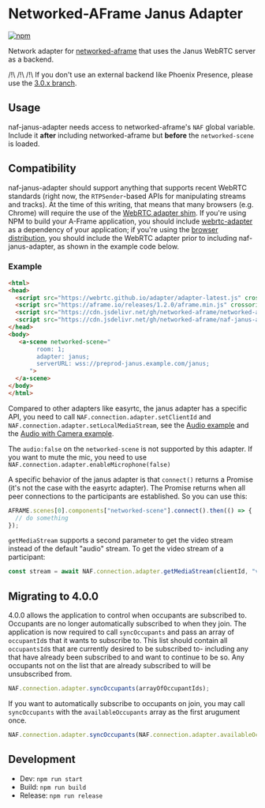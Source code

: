 # Networked-AFrame Janus Adapter

[![npm](https://img.shields.io/npm/v/naf-janus-adapter.svg)](https://www.npmjs.com/package/naf-janus-adapter)

Network adapter for [networked-aframe](https://github.com/networked-aframe/networked-aframe) that uses the Janus WebRTC server as a backend.

/!\ /!\ /!\ If you don't use an external backend like Phoenix Presence, please use the [3.0.x branch](https://github.com/networked-aframe/naf-janus-adapter/tree/3.0.x).

## Usage

naf-janus-adapter needs access to networked-aframe's `NAF` global variable. Include it **after** including networked-aframe but **before** the `networked-scene` is loaded.

## Compatibility

naf-janus-adapter should support anything that supports recent WebRTC standards (right now, the `RTPSender`-based APIs for manipulating streams and tracks). At the time of this writing, that means that many browsers (e.g. Chrome) will require the use of the [WebRTC adapter shim](https://github.com/webrtc/adapter). If you're using NPM to build your A-Frame application, you should include [webrtc-adapter](https://www.npmjs.com/package/webrtc-adapter) as a dependency of your application; if you're using the [browser distribution](https://github.com/mozilla/naf-janus-adapter/tree/master/dist), you should include the WebRTC adapter prior to including naf-janus-adapter, as shown in the example code below.

### Example

```html
<html>
<head>
  <script src="https://webrtc.github.io/adapter/adapter-latest.js" crossorigin="anonymous"></script>
  <script src="https://aframe.io/releases/1.2.0/aframe.min.js" crossorigin="anonymous"></script>
  <script src="https://cdn.jsdelivr.net/gh/networked-aframe/networked-aframe@master/dist/networked-aframe.min.js" crossorigin="anonymous"></script>
  <script src="https://cdn.jsdelivr.net/gh/networked-aframe/naf-janus-adapter@master/dist/naf-janus-adapter.min.js"></script>
</head>
<body>
   <a-scene networked-scene="
        room: 1;
        adapter: janus;
        serverURL: wss://preprod-janus.example.com/janus;
      ">
  </a-scene>
</body>
</html>
```

Compared to other adapters like easyrtc, the janus adapter has a specific API,
you need to call `NAF.connection.adapter.setClientId` and
`NAF.connection.adapter.setLocalMediaStream`, see the [Audio example](examples/index.html)
and the [Audio with Camera example](examples/audio-with-camera.html).

The `audio:false` on the `networked-scene` is not supported by this adapter.
If you want to mute the mic, you need to use
`NAF.connection.adapter.enableMicrophone(false)`

A specific behavior of the janus adapter is that `connect()` returns a
Promise (it's not the case with the easyrtc adapter).
The Promise returns when all peer connections to the participants are
established. So you can use this:

```js
AFRAME.scenes[0].components["networked-scene"].connect().then(() => {
  // do something
});
```

`getMediaStream` supports a second parameter to get the video stream instead of
the default "audio" stream. To get the video stream of a participant:

```js
const stream = await NAF.connection.adapter.getMediaStream(clientId, "video")
```

## Migrating to 4.0.0

4.0.0 allows the application to control when occupants are subscribed to. Occupants are no longer automatically subscribed to when they join. The application is now required to call `syncOccupants` and pass an array of `occupantId`s that it wants to subscribe to. This list should contain all `occupantsId`s that are currently desired to be subscribed to- including any that have already been subscribed to and want to continue to be so. Any occupants not on the list that are already subscribed to will be unsubscribed from. 
```js
NAF.connection.adapter.syncOccupants(arrayOfOccupantIds);
```

If you want to automatically subscribe to occupants on join, you may call `syncOccupants` with the `availableOccupants` array as the first arugument once.
```js
NAF.connection.adapter.syncOccupants(NAF.connection.adapter.availableOccupants);
```

## Development

- Dev: `npm run start`
- Build: `npm run build`
- Release: `npm run release`
